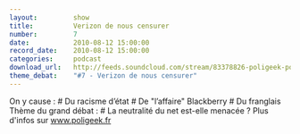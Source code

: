 ```yaml
---
layout:         show
title:          Verizon de nous censurer
number:         7
date:           2010-08-12 15:00:00
record_date:    2010-08-12 15:00:00
categories:     podcast
download_url:   http://feeds.soundcloud.com/stream/83378826-poligeek-poligeek7.mp3
theme_debat:    "#7 - Verizon de nous censurer"
---
```



On y cause : # Du racisme d’état # De "l’affaire" Blackberry # Du franglais Thème du grand débat : # La neutralité du net est-elle menacée ? Plus d'infos sur www.poligeek.fr

